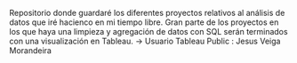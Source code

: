 Repositorio donde guardaré los diferentes proyectos relativos al análisis de datos que iré hacienco en mi tiempo libre.
Gran parte de los proyectos en los que haya una limpieza y agregación de datos con SQL serán terminados con una visualización en Tableau.
-> Usuario Tableau Public : Jesus Veiga Morandeira
